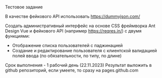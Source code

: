Тестовое задание

В качестве фейкового API использовать https://dummyjson.com/

Создать административный интерфейс на основе CSS фреймворка Ant Design Vue и фейкового API (например https://reqres.in/) с двумя функциями:
+ Отображение списка пользователей с паджинацией
+ Создание и редактирование пользователя с клиентской валидацией полей ввода (по обязательности, по типу, по длине)

Срок выполнения - 1 рабочий день (22.11.2023)
Результат выложить в github репозиторий, если умеете, то сразу на pages.github.com 